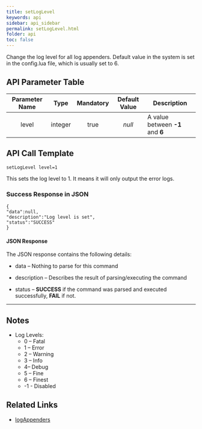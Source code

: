 ```yaml
---
title: setLogLevel
keywords: api
sidebar: api_sidebar
permalink: setLogLevel.html
folder: api
toc: false
---
```


Change the log level for all log appenders. Default value in the system is set in the config.lua file, which is usually set to 6.



## API Parameter Table

| Parameter Name |  Type   | Mandatory | Default Value | Description                      |
| :------------: | :-----: | :-------: | :-----------: | -------------------------------- |
|     level      | integer |   true    |    *null*     | A value between **-1** and **6** |



## API Call Template

``` 
setLogLevel level=1
```

This sets the log level to 1. It means it will only output the error logs.



### Success Response in JSON

``` 
{
"data":null,
"description":"Log level is set",
"status":"SUCCESS"
}
```



#### JSON Response

The JSON response contains the following details:

- data – Nothing to parse for this command


- description – Describes the result of parsing/executing the command
- status – **SUCCESS** if the command was parsed and executed successfully, **FAIL** if not.

------

## Notes

- Log Levels:
  - 0 – Fatal
  - 1 – Error
  - 2 – Warning
  - 3 – Info
  - 4– Debug
  - 5 – Fine
  - 6 – Finest
  - -1 - Disabled




## **Related Links**

- [logAppenders](userguide_configlua.html#logappenders)